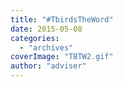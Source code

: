 ```yaml
---
title: "#TbirdsTheWord"
date: 2015-05-08
categories: 
  - "archives"
coverImage: "TBTW2.gif"
author: "adviser"
---
```



